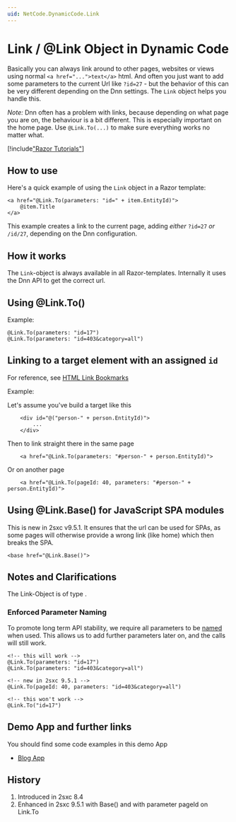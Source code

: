 ```yaml
---
uid: NetCode.DynamicCode.Link
---
```


# Link / @Link Object in Dynamic Code

Basically you can always link around to other pages, websites or views using normal `<a href="...">text</a>` html. And often you just want to add some parameters to the current Url like `?id=27` - but the behavior of this can be very different depending on the Dnn settings. The `Link` object helps you handle this. 

_Note:_ Dnn often has a problem with links, because depending on what page you are on, the behaviour is a bit different. This is especially important on the home page. Use `@Link.To(...)` to make sure everything works no matter what. 


[!include["Razor Tutorials"](~/shared/tutorials/razor.md)]


## How to use

Here's a quick example of using the `Link` object in a Razor template: 

```razor
<a href="@Link.To(parameters: "id=" + item.EntityId)">
    @item.Title 
</a>
```

This example creates a link to the current page, adding _either_ `?id=27` _or_ `/id/27`, depending on the Dnn configuration. 

## How it works
The `Link`-object is always available in all Razor-templates. Internally it uses the Dnn API to get the correct url. 

## Using @Link.To()
Example:

```Razor
@Link.To(parameters: "id=17")
@Link.To(parameters: "id=403&category=all")

```

## Linking to a target element with an assigned `id`

For reference, see [HTML Link Bookmarks](https://www.w3schools.com/html/html_links_bookmarks.asp)

Example:

Let's assume you've build a target like this

```Razor
    <div id="@("person-" + person.EntityId)">
        ...
    </div>
```

Then to link straight there in the same page

```Razor
    <a href="@Link.To(parameters: "#person-" + person.EntityId)">
```

Or on another page

```Razor
    <a href="@Link.To(pageId: 40, parameters: "#person-" + person.EntityId)">
```

## Using @Link.Base() for JavaScript SPA modules
This is new in 2sxc v9.5.1. It ensures that the url can be used for SPAs, as some pages will otherwise provide a wrong link (like home) which then breaks the SPA.

```razor
<base href="@Link.Base()">
```

## Notes and Clarifications

The Link-Object is of type [](xref:ToSic.Sxc.Web.ILinkHelper).

### Enforced Parameter Naming

To promote long term API stability, we require all parameters to be [named](xref:NetCode.Conventions.NamedParameters) when used. This allows us to add further parameters later on, and the calls will still work.

```razor
<!-- this will work -->
@Link.To(parameters: "id=17")
@Link.To(parameters: "id=403&category=all")

<!-- new in 2sxc 9.5.1 -->
@Link.To(pageId: 40, parameters: "id=403&category=all")

<!-- this won't work -->
@Link.To("id=17")
```

## Demo App and further links

You should find some code examples in this demo App
* [Blog App](xref:App.Blog)

## History

1. Introduced in 2sxc 8.4
2. Enhanced in 2sxc 9.5.1 with Base() and with parameter pageId on Link.To
